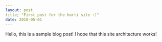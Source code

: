 ```yaml
---
layout: post
title; "First post for the horti site :)"
date: 2018-05-01
---
```


Hello, this is a sample blog post! I hope that this site architecture works!


